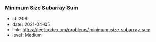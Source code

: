 ### Minimum Size Subarray Sum

* id: 209
* date: 2021-04-05
* link: https://leetcode.com/problems/minimum-size-subarray-sum
* level: Medium
